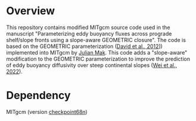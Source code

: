 # Overview
This repository contains modified MITgcm source code used in the manuscript "Parameterizing eddy buoyancy fluxes across prograde shelf/slope fronts using a slope-aware GEOMETRIC closure". The code is based on the GEOMETRIC parameterization ([David et al., 2012]([https://www.sciencedirect.com/science/article/pii/S1463500319301775?via%3Dihub)]) implemented into MITgcm by [Julian Mak](https://github.com/julianmak/GEOMETRIC_code). This code adds a "slope-aware" modification to the GEOMETRIC parameterization to improve the prediction of eddy buoyancy diffusivity over steep continental slopes ([Wei et al., 2022](https://agupubs.onlinelibrary.wiley.com/doi/full/10.1029/2022MS003229)).  


# Dependency
MITgcm (version [checkpoint68n](https://zenodo.org/record/762177))
